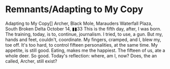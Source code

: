 # Remnants/Adapting to My Copy

Adapting to My Copy[]
Archer, Black Mole, Marauders
Waterfall Plaza, South Broken Delta
October 14, ▮▮33
This is the fifth day, after, I was born. The training, today, is to, continue, journalism.
I tried, to use, a gun. But my, hands and feet, couldn't, coordinate. My fingers, cramped, and I, blew my, toe off. It's too hard, to control fifteen personalities, at the same time. My appetite, is still good. Eating, makes me the happiest. The fifteen of us, ate a whole deer. So good.
Today's reflection: where, am I, now? Does, the an called, Archer, still exist?
